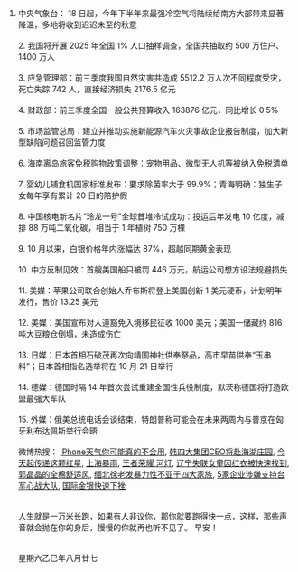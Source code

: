 1. 中央气象台： 18 日起，今年下半年来最强冷空气将陆续给南方大部带来显著降温，多地将收到迟迟未至的秋意 </br></br> 2. 我国将开展 2025 年全国 1% 人口抽样调查，全国共抽取约 500 万住户、 1400 万人 </br></br> 3. 应急管理部：前三季度我国自然灾害共造成 5512.2 万人次不同程度受灾，死亡失踪 742 人，直接经济损失 2176.5 亿元 </br></br> 4. 财政部：前三季度全国一般公共预算收入 163876 亿元，同比增长 0.5% </br></br> 5. 市场监管总局：建立并推动实施新能源汽车火灾事故企业报告制度，加大新型缺陷问题召回监管力度 </br></br> 6. 海南离岛旅客免税购物政策调整：宠物用品、微型无人机等被纳入免税清单 </br></br> 7. 婴幼儿辅食机国家标准发布：要求除菌率大于 99.9%；青海明确：独生子女每年享有累计 20 日的陪护假 </br></br> 8. 中国核电新名片“玲龙一号”全球首堆冷试成功：投运后年发电 10 亿度，减排 88 万吨二氧化碳，相当于 1 年植树 750 万棵 </br></br> 9. 10 月以来，白银价格年内涨幅达 87%，超越同期黄金表现 </br></br> 10. 中方反制见效：首艘美国船只被罚 446 万元，航运公司想方设法规避损失 </br></br> 11. 美媒：苹果公司联合创始人乔布斯将登上美国创新 1 美元硬币，计划明年发行，售价 13.25 美元 </br></br> 12. 美媒：美国宣布对人道豁免入境移民征收 1000 美元；美国一储藏约 816 吨大豆粮仓倒塌，未造成伤亡 </br></br> 13. 日媒：日本首相石破茂再次向靖国神社供奉祭品，高市早苗供奉“玉串料”；日本首相指名选举将在 10 月 21 日举行 </br></br> 14. 德媒：德国时隔 14 年首次尝试重建全国性兵役制度，默茨称德国将打造欧盟最强大军队 </br></br> 15. 外媒：俄美总统电话会谈结束，特朗普称可能会在未来两周内与普京在匈牙利布达佩斯举行会晤 </br></br> 微博热搜：  [iPhone天气你可能真的不会用](https://s.weibo.com/weibo?q=iPhone%E5%A4%A9%E6%B0%94%E4%BD%A0%E5%8F%AF%E8%83%BD%E7%9C%9F%E7%9A%84%E4%B8%8D%E4%BC%9A%E7%94%A8),  [韩四大集团CEO将赴海湖庄园](https://s.weibo.com/weibo?q=%E9%9F%A9%E5%9B%9B%E5%A4%A7%E9%9B%86%E5%9B%A2CEO%E5%B0%86%E8%B5%B4%E6%B5%B7%E6%B9%96%E5%BA%84%E5%9B%AD),  [今天起传递这颗红星](https://s.weibo.com/weibo?q=%E4%BB%8A%E5%A4%A9%E8%B5%B7%E4%BC%A0%E9%80%92%E8%BF%99%E9%A2%97%E7%BA%A2%E6%98%9F),  [上海暴雨](https://s.weibo.com/weibo?q=%E4%B8%8A%E6%B5%B7%E6%9A%B4%E9%9B%A8),  [王者荣耀 河灯](https://s.weibo.com/weibo?q=%E7%8E%8B%E8%80%85%E8%8D%A3%E8%80%80%20%E6%B2%B3%E7%81%AF),  [辽宁失联女童因红衣被快速找到](https://s.weibo.com/weibo?q=%E8%BE%BD%E5%AE%81%E5%A4%B1%E8%81%94%E5%A5%B3%E7%AB%A5%E5%9B%A0%E7%BA%A2%E8%A1%A3%E8%A2%AB%E5%BF%AB%E9%80%9F%E6%89%BE%E5%88%B0),  [郭晶晶的全棉舒适风](https://s.weibo.com/weibo?q=%E9%83%AD%E6%99%B6%E6%99%B6%E7%9A%84%E5%85%A8%E6%A3%89%E8%88%92%E9%80%82%E9%A3%8E),  [缅北徐老发暴力性不亚于四大家族](https://s.weibo.com/weibo?q=%E7%BC%85%E5%8C%97%E5%BE%90%E8%80%81%E5%8F%91%E6%9A%B4%E5%8A%9B%E6%80%A7%E4%B8%8D%E4%BA%9A%E4%BA%8E%E5%9B%9B%E5%A4%A7%E5%AE%B6%E6%97%8F),  [5家企业涉嫌支持台军心战大队](https://s.weibo.com/weibo?q=5%E5%AE%B6%E4%BC%81%E4%B8%9A%E6%B6%89%E5%AB%8C%E6%94%AF%E6%8C%81%E5%8F%B0%E5%86%9B%E5%BF%83%E6%88%98%E5%A4%A7%E9%98%9F),  [国际金银快速下挫](https://s.weibo.com/weibo?q=%E5%9B%BD%E9%99%85%E9%87%91%E9%93%B6%E5%BF%AB%E9%80%9F%E4%B8%8B%E6%8C%AB)
</br></br></br>人生就是一万米长跑，如果有人非议你，那你就要跑得快一点，这样，那些声音就会抛在你的身后，慢慢的你就再也听不见了。 早安！</br></br></br>星期六乙巳年八月廿七